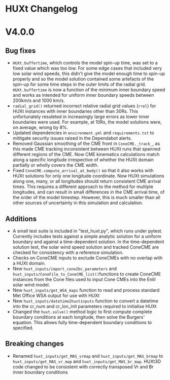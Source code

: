 # HUXt Changelog

# V4.0.0

## Bug fixes
- `HUXt.buffertime`, which controls the model spin-up time, was set to a fixed value which was too low. For some edge cases that included very low solar wind speeds, this didn't give the model enough time to spin-up properly and so the model solution contained some artefacts of the spin-up for some time steps in the outer limits of the radial grid. `HUXt.buffertime` is now a function of the minimum inner boundary speed and works as intended for uniform inner boundary speeds between 200km/s and 1000 km/s. 
- `radial_grid()` returned incorrect relative radial grid values (`rrel`) for HUXt instances with inner boundaries other than  30Rs. This unfortunately resuleted in increasingly large errors as lower inner boundaries were used. For example, at 10Rs, the model solutions were, on average, wrong by 8%. 
- Updated dependencies in `environment.yml` and `requirements.txt` to mititgate security issues raised in the Dependabot alerts.
- Removed Gaussian smoothing of the CME front in `ConeCME._track_`, as this made CME tracking inconsistent between HUXt runs that spanned different regions of the CME. Now CME kinematics calculations match along a specific longitude irrespective of whether the HUXt domain partially or wholly covers the CME width. 
- Fixed `ConeCME.compute_arrival_at_body()` so that it also works with HUXt solutions for only one longitude coordinate. Now HUXt simulations along one, many, or all longitudes should return consistent CME arrival times. This requires a different approach to the method for multiple longitudes, and can result in small differences in the CME arrival time, of the order of the model timestep. However, this is much smaller than all other sources of uncertainty in this simulation and calculation.

## Additions
- A small test suite is included in "test_huxt.py", which runs under pytest. Currently includes tests against a simple analytic solution for a uniform boundary and against a time-dependent solution. In the time-dependent solution test, the solar wind speed solution and tracked ConeCME are checked for consistency with a reference simulation.
- Checks on ConeCME inputs to exclude ConeCMEs with no overlap with a HUXt domain.
- New `huxt_inputs/import_cone2bc_parameters` and `huxt_inputs/ConeFile_to_ConeCME_list()`functions to create ConeCME instances from the Cone files used to input Cone CMEs into the Enlil solar wind model.
- New `huxt_inputs/get_WSA_maps` function to read and process standard Met Office WSA output for use with HUXt
- New `huxt_inputs/datetime2huxtinputs` function to convert a datetime into the cr_num and cr_lon_init parameters required to initialise HUXt
- Changed the `huxt.solve()` method logic to first compute complete boundary conditions at each longitude, then solve the Burgers' equation. This allows fully time-dependent boundary conditions to specified.

## Breaking changes
- Renamed `huxt_inputs/get_MAS_vrmap` and `huxt_inputs/get_MAS_brmap` to `huxt_inputs/get_MAS_vr_map` and `huxt_inputs/get_MAS_br_map`. HUXt3D code changed to be consistent with correctly transposed Vr and Br inner boundary conditions



